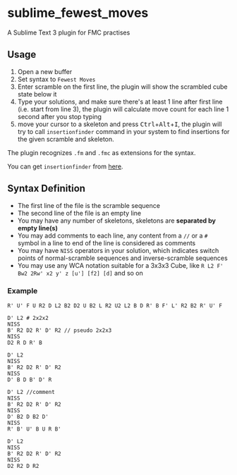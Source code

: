 # sublime_fewest_moves
A Sublime Text 3 plugin for FMC practises

## Usage

 1. Open a new buffer
 2. Set syntax to `Fewest Moves`
 3. Enter scramble on the first line, the plugin will show the scrambled cube state below it
 4. Type your solutions, and make sure there's at least 1 line after first line (i.e. start from line 3), the plugin will calculate move count for each line 1 second after you stop typing
 5. move your cursor to a skeleton and press <kbd>Ctrl</kbd>+<kbd>Alt</kbd>+<kbd>I</kbd>, the plugin will try to call `insertionfinder` command in your system to find insertions for the given scramble and skeleton.

The plugin recognizes `.fm` and `.fmc` as extensions for the syntax.

You can get `insertionfinder` from [here](https://github.com/xuanyan0x7c7/insertionfinder.git).

## Syntax Definition

 - The first line of the file is the scramble sequence
 - The second line of the file is an empty line
 - You may have any number of skeletons, skeletons are **separated by empty line(s)**
 - You may add comments to each line, any content from a `//` or a `#` symbol in a line to end of the line is considered as comments
 - You may have `NISS` operators in your solution, which indicates switch points of normal-scramble sequences and inverse-scramble sequences
 - You may use any WCA notation suitable for a 3x3x3 Cube, like `R L2 F' Bw2 2Rw' x2 y' z [u'] [f2] [d]` and so on

### Example

```
R' U' F U R2 D L2 B2 D2 U B2 L R2 U2 L2 B D R' B F' L' R2 B2 R' U' F

D' L2 # 2x2x2
NISS
B' R2 D2 R' D' R2 // pseudo 2x2x3
NISS
D2 R D R' B

D' L2
NISS
B' R2 D2 R' D' R2
NISS
D' B D B' D' R

D' L2 //comment
NISS
B' R2 D2 R' D' R2
NISS
D' B2 D B2 D'
NISS
R' B' U' B U R B'

D' L2
NISS
B' R2 D2 R' D' R2
NISS
D2 R2 D R2
```
